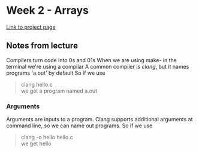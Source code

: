# Week 2 - Arrays

[Link to project page](https://cs50.harvard.edu/x/2025/psets/2/)

## Notes from lecture

Compilers turn code into 0s and 01s
When we are using make- in the terminal we're using a compilar
A common compiler is _clang_, but it names programs 'a.out' by default
So if we use
> clang hello.c \
we get a program named 
> a.out

### Arguments
Arguments are inputs to a program. Clang supports additional arguments at command line, so we can name out programs.
So if we use
> clang -o hello hello.c \
we get
> hello
